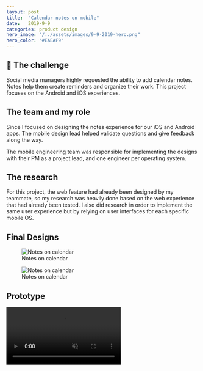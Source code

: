 ```yaml
---
layout: post
title:  "Calendar notes on mobile"
date:   2019-9-9
categories: product design
hero_image: "/../assets/images/9-9-2019-hero.png"
hero_color: "#EAEAF9"
---
```


<div class="problem-statement">
	<h2>💪 The challenge</h2>
	Social media managers highly requested the ability to add calendar notes. Notes help them create reminders and organize their work. This project focuses on the Android and iOS experiences.
</div>

## The team and my role
Since I focused on designing the notes experience for our iOS and Android apps. The mobile design lead helped validate questions and give feedback along the way.

The mobile engineering team was responsible for implementing the designs with their PM as a project lead, and one engineer per operating system.

## The research
For this project, the web feature had already been designed by my teammate, so my research was heavily done based on the web experience that had already been tested. I also did research in order to implement the same user experience but by relying on user interfaces for each specific mobile OS.

## Final Designs

<figure>
	<img src="{{ site.baseurl }}/assets/images/notes-on-calendar-1.png" title="Notes on calendar" />
	<figcaption class="media-caption center">Notes on calendar</figcaption>
</figure>

<figure>
	<img src="{{ site.baseurl }}/assets/images/notes-on-calendar-2.png" title="Notes on calendar" />
	<figcaption class="media-caption center">Notes on calendar</figcaption>
</figure>

## Prototype

<video muted controls preload src="../../../assets/images/notes-on-calendar-prototype.mp4"><source src="../../../assets/images/notes-on-calendar-prototype.mp4" type="video/mp4"></video>
